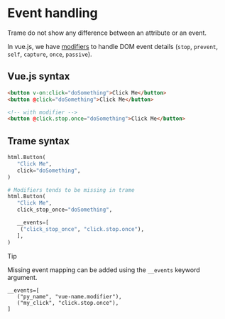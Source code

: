 # Event handling

Trame do not show any difference between an attribute or an event.

In vue.js, we have [modifiers](https://vuejs.org/guide/essentials/event-handling#event-modifiers) to handle DOM event details (`stop`, `prevent`, `self`, `capture`, `once`, `passive`).


## Vue.js syntax

```html
<button v-on:click="doSomething">Click Me</button>
<button @click="doSomething">Click Me</button>

<!-- with modifier -->
<button @click.stop.once="doSomething">Click Me</button>
```

## Trame syntax

```python
html.Button(
   "Click Me",
   click="doSomething",
)

# Modifiers tends to be missing in trame
html.Button(
   "Click Me",
   click_stop_once="doSomething",

   __events=[
    ("click_stop_once", "click.stop.once"),
   ],
)
```


> [!TIP]
> Missing event mapping can be added using the `__events` keyword argument.
> ```
> __events=[
>    ("py_name", "vue-name.modifier"),
>    ("my_click", "click.stop.once"),
> ]
> ```
